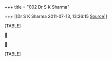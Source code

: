 +++
title = "002 Dr S K Sharma"

+++
[[Dr S K Sharma	2011-07-13, 13:26:15 [Source](https://groups.google.com/g/bvparishat/c/us-zSzt73pk)]]



[TABLE]





[TABLE]

